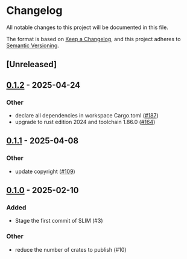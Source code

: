 # Changelog

All notable changes to this project will be documented in this file.

The format is based on [Keep a Changelog](https://keepachangelog.com/en/1.0.0/),
and this project adheres to [Semantic Versioning](https://semver.org/spec/v2.0.0.html).

## [Unreleased]

## [0.1.2](https://github.com/agntcy/slim/compare/slim-signal-v0.1.1...slim-signal-v0.1.2) - 2025-04-24

### Other

- declare all dependencies in workspace Cargo.toml ([#187](https://github.com/agntcy/slim/pull/187))
- upgrade to rust edition 2024 and toolchain 1.86.0 ([#164](https://github.com/agntcy/slim/pull/164))

## [0.1.1](https://github.com/agntcy/slim/compare/slim-signal-v0.1.0...slim-signal-v0.1.1) - 2025-04-08

### Other

- update copyright ([#109](https://github.com/agntcy/slim/pull/109))

## [0.1.0](https://github.com/agntcy/slim/releases/tag/slim-signal-v0.1.0) - 2025-02-10

### Added

- Stage the first commit of SLIM (#3)

### Other

- reduce the number of crates to publish (#10)
